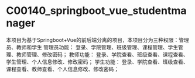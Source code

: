 # C00140_springboot_vue_studentmanager
本项目为基于Springboot+Vue的前后端分离的项目，本项目分为三种权限：管理员、教师和学生 管理员功能： 登录、学院管理、班级管理、课程管理、学生管理、教师管理、修改密码；  教师功能： 登录、学院查看、班级查看、课程查看、学生管理、个人信息修改、修改密码；  学生功能： 登录、学院查看、班级查看、课程查看、教师查看、个人信息修改、修改密码；
